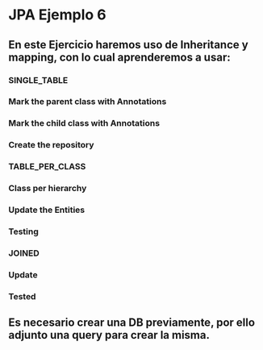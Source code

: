 # JPA Ejemplo 6

## En este Ejercicio haremos uso de Inheritance y mapping, con lo cual aprenderemos a usar:
### SINGLE_TABLE
### Mark the parent class with Annotations
### Mark the child class with Annotations
### Create the repository
### TABLE_PER_CLASS
### Class per hierarchy
### Update the Entities
### Testing
### JOINED
### Update 
### Tested


## Es necesario crear una DB previamente, por ello adjunto una query para crear la misma. 